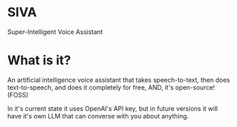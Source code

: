 # SIVA
Super-Intelligent Voice Assistant

# What is it?

An artificial intelligence voice assistant that takes speech-to-text, then does text-to-speech, and does it completely for free, AND, it's open-source! (FOSS)

In it's current state it uses OpenAI's API key, but in future versions it will have it's own LLM that can converse with you about anything.
